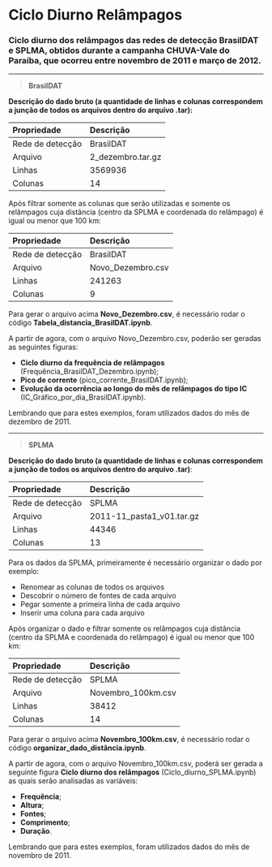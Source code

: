 # Ciclo Diurno Relâmpagos

### Ciclo diurno dos relâmpagos das redes de detecção BrasilDAT e SPLMA, obtidos durante a campanha CHUVA-Vale do Paraíba, que ocorreu entre novembro de 2011 e março de 2012.

---

> **BrasilDAT**


**Descrição do dado bruto (a quantidade de linhas e colunas correspondem a junção de todos os arquivos dentro do arquivo .tar):**


| Propriedade                        | Descrição   |
| :--------------------------------- |:------------|
| Rede de detecção                   | BrasilDAT   |
| Arquivo                            | 2_dezembro.tar.gz |
| Linhas                             | 3569936         |
| Colunas                            | 14  |

Após filtrar somente as colunas que serão utilizadas e somente os relâmpagos cuja distância (centro da SPLMA e coordenada do relâmpago) é igual ou menor que 100 km:


| Propriedade                        | Descrição   |
| :--------------------------------- |:------------|
| Rede de detecção                   | BrasilDAT   |
| Arquivo                            | Novo_Dezembro.csv |
| Linhas                             | 241263         |
| Colunas                            | 9 |

Para gerar o arquivo acima **Novo_Dezembro.csv**, é necessário rodar o código **Tabela_distancia_BrasilDAT.ipynb**.

A partir de agora, com o arquivo Novo_Dezembro.csv, poderão ser geradas as seguintes figuras:

* **Ciclo diurno da frequência de relâmpagos** (Frequência_BrasilDAT_Dezembro.ipynb);
* **Pico de corrente** (pico_corrente_BrasilDAT.ipynb);
* **Evolução da ocorrência ao longo do mês de relâmpagos do tipo IC** (IC_Gráfico_por_dia_BrasilDAT.ipynb).

Lembrando que para estes exemplos, foram utilizados dados do mês de dezembro de 2011. 

---


> **SPLMA**

**Descrição do dado bruto (a quantidade de linhas e colunas correspondem a junção de todos os arquivos dentro do arquivo .tar)**:


| Propriedade                        | Descrição   |
| :--------------------------------- |:------------|
| Rede de detecção                   | SPLMA   |
| Arquivo                            | 2011-11_pasta1_v01.tar.gz |
| Linhas                             | 44346         |
| Colunas                            | 13  |

Para os dados da SPLMA, primeiramente é necessário organizar o dado por exemplo:

* Renomear as colunas de todos os arquivos
* Descobrir o número de fontes de cada arquivo
* Pegar somente a primeira linha de cada arquivo
* Inserir uma coluna para cada arquivo

Após organizar o dado e filtrar somente os relâmpagos cuja distância (centro da SPLMA e coordenada do relâmpago) é igual ou menor que 100 km:

| Propriedade                        | Descrição   |
| :--------------------------------- |:------------|
| Rede de detecção                   | SPLMA   |
| Arquivo                            | Novembro_100km.csv |
| Linhas                             | 38412          |
| Colunas                            | 14 |


Para gerar o arquivo acima **Novembro_100km.csv**, é necessário rodar o código **organizar_dado_distância.ipynb**.

A partir de agora, com o arquivo Novembro_100km.csv, poderá ser gerada a seguinte figura **Ciclo diurno dos relâmpagos** (Ciclo_diurno_SPLMA.ipynb) as quais serão analisadas as variáveis: 

* **Frequência**;
* **Altura**;
* **Fontes**;
* **Comprimento**;
* **Duração**.

Lembrando que para estes exemplos, foram utilizados dados do mês de novembro de 2011.

